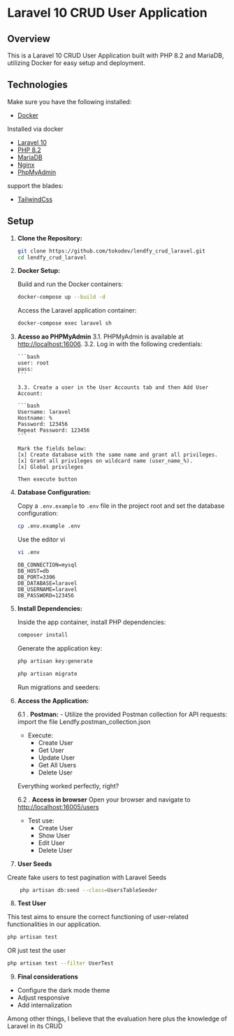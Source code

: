 # Laravel 10 CRUD User Application

## Overview

This is a Laravel 10 CRUD User Application built with PHP 8.2 and MariaDB, utilizing Docker for easy setup and deployment.

## Technologies

Make sure you have the following installed:

-   [Docker](https://www.docker.com/)

Installed via docker

-   [Laravel 10](https://laravel.com/docs/10.x/requests)
-   [PHP 8.2](https://www.php.net/)
-   [MariaDB](https://mariadb.org/)
-   [Nginx](https://www.nginx.com/)
-   [PhpMyAdmin](https://www.phpmyadmin.net/)

support the blades:

-   [TailwindCss](https://tailwindcss.com/)

## Setup

1.  **Clone the Repository:**

    ```bash
    git clone https://github.com/tokodev/lendfy_crud_laravel.git
    cd lendfy_crud_laravel
    ```

2.  **Docker Setup:**

    Build and run the Docker containers:

    ```bash
    docker-compose up --build -d
    ```

    Access the Laravel application container:

    ```bash
    docker-compose exec laravel sh
    ```

3.  **Acesso ao PHPMyAdmin**
    3.1. PHPMyAdmin is available at <http://localhost:16006>.
    3.2. Log in with the following credentials:

        ```bash
        user: root
        pass:
        ```

        3.3. Create a user in the User Accounts tab and then Add User Account:

        ```bash
        Username: laravel
        Hostname: %
        Password: 123456
        Repeat Password: 123456
        ```

        Mark the fields below:
        [x] Create database with the same name and grant all privileges.
        [x] Grant all privileges on wildcard name (user_name_%).
        [x] Global privileges

        Then execute button

4.  **Database Configuration:**

    Copy a `.env.example` to `.env` file in the project root and set the database configuration:

    ```bash
    cp .env.example .env
    ```

    Use the editor vi

    ```bash
    vi .env
    ```

    ```dotenv
    DB_CONNECTION=mysql
    DB_HOST=db
    DB_PORT=3306
    DB_DATABASE=laravel
    DB_USERNAME=laravel
    DB_PASSWORD=123456
    ```

5.  **Install Dependencies:**

    Inside the app container, install PHP dependencies:

    ```bash
    composer install
    ```

    Generate the application key:

    ```bash
    php artisan key:generate
    ```

    ```bash
    php artisan migrate
    ```

    Run migrations and seeders:

6.  **Access the Application:**

    6.1 . **Postman:** - Utilize the provided Postman collection for API requests:
    import the file Lendfy.postman_collection.json

    - Execute:
        - Create User
        - Get User
        - Update User
        - Get All Users
        - Delete User

    Everything worked perfectly, right?

    6.2 . **Access in browser**
    Open your browser and navigate to [http://localhost:16005/users](http://localhost:16005/users)

    - Test use:
        - Create User
        - Show User
        - Edit User
        - Delete User

7.  **User Seeds**

Create fake users to test pagination with Laravel Seeds

```bash
    php artisan db:seed --class=UsersTableSeeder
```

8. **Test User**

This test aims to ensure the correct functioning of user-related functionalities in our application.

```bash
php artisan test
```

OR just test the user

```bash
php artisan test --filter UserTest
```

9. **Final considerations**

-   Configure the dark mode theme
-   Adjust responsive
-   Add internalization

Among other things, I believe that the evaluation here plus the knowledge of Laravel in its CRUD
